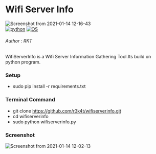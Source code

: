 

# Wifi Server Info

![Screenshot from 2021-01-14 12-16-43](https://user-images.githubusercontent.com/69615463/104553178-679d1c00-5664-11eb-853d-0cc06c03a31d.png)
<br>
[![python](https://img.shields.io/badge/python-purple.svg)](https://www.python.org/downloads/release/python)
[![OS](https://img.shields.io/badge/Tested%20On-Linux-purple.svg)](https://en.wikipedia.org/wiki/Linux)
<h6>Author : RKT</h6>

WifiServerInfo is a Wifi Server Information Gathering Tool.Its build on python program.

### Setup ###

+ sudo pip install -r requirements.txt

### Terminal Command ###

+ git clone https://github.com/r3k4t/wifiserverinfo.git
+ cd wifiserverinfo
+ sudo python wifiserverinfo.py

### Screenshot ###

![Screenshot from 2021-01-14 12-02-13](https://user-images.githubusercontent.com/69615463/104553252-8a2f3500-5664-11eb-9332-d965343dc063.png)

